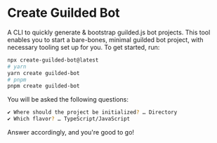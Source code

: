 # Create Guilded Bot
A CLI to quickly generate & bootstrap guilded.js bot projects. This tool enables you to start a bare-bones, minimal guilded bot project, with necessary tooling set up for you. To get started, run:

```bash
npx create-guilded-bot@latest
# yarn
yarn create guilded-bot
# pnpm 
pnpm create guilded-bot
```

You will be asked the following questions:
```bash
✔ Where should the project be initialized? … Directory
✔ Which flavor? … TypeScript/JavaScript
```

Answer accordingly, and you're good to go!
